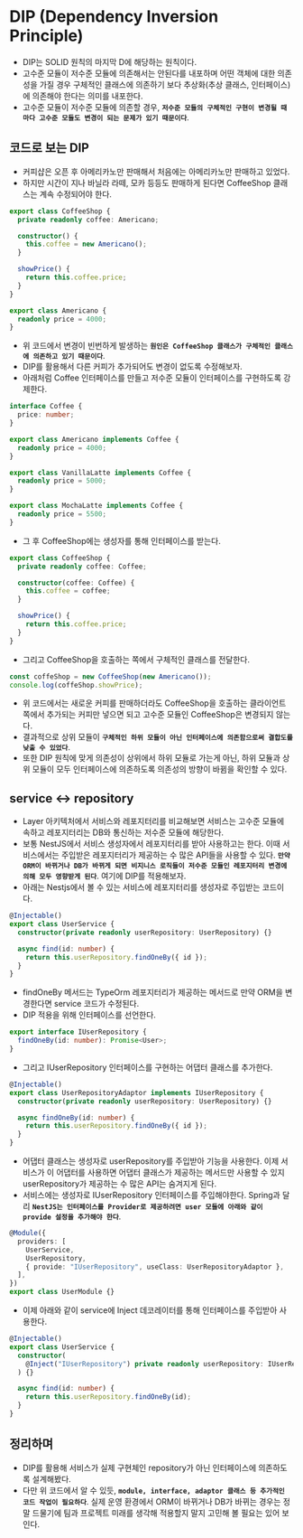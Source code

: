 # DIP (Dependency Inversion Principle)

- DIP는 SOLID 원칙의 마지막 D에 해당하는 원칙이다.
- 고수준 모듈이 저수준 모듈에 의존해서는 안된다를 내포하며 어떤 객체에 대한 의존성을 가질 경우 구체적인 클래스에 의존하기 보다 추상화(추상 클래스, 인터페이스)에 의존해야 한다는 의미를 내포한다.
- 고수준 모듈이 저수준 모듈에 의존할 경우, **`저수준 모듈의 구체적인 구현이 변경될 때 마다 고수준 모듈도 변경이 되는 문제가 있기 때문이다`**.

## 코드로 보는 DIP

- 커피샵은 오픈 후 아메리카노만 판매해서 처음에는 아메리카노만 판매하고 있었다.
- 하지만 시간이 지나 바닐라 라떼, 모카 등등도 판매하게 된다면 CoffeeShop 클래스는 계속 수정되어야 한다.

```ts
export class CoffeeShop {
  private readonly coffee: Americano;

  constructor() {
    this.coffee = new Americano();
  }

  showPrice() {
    return this.coffee.price;
  }
}

export class Americano {
  readonly price = 4000;
}
```

- 위 코드에서 변경이 빈번하게 발생하는 **`원인은 CoffeeShop 클래스가 구체적인 클래스에 의존하고 있기 때문이다`**.
- DIP를 활용해서 다른 커피가 추가되어도 변경이 없도록 수정해보자.
- 아래처럼 Coffee 인터페이스를 만들고 저수준 모듈이 인터페이스를 구현하도록 강제한다.

```ts
interface Coffee {
  price: number;
}

export class Americano implements Coffee {
  readonly price = 4000;
}

export class VanillaLatte implements Coffee {
  readonly price = 5000;
}

export class MochaLatte implements Coffee {
  readonly price = 5500;
}
```

- 그 후 CoffeeShop에는 생성자를 통해 인터페이스를 받는다.

```ts
export class CoffeeShop {
  private readonly coffee: Coffee;

  constructor(coffee: Coffee) {
    this.coffee = coffee;
  }

  showPrice() {
    return this.coffee.price;
  }
}
```

- 그리고 CoffeeShop을 호출하는 쪽에서 구체적인 클래스를 전달한다.

```ts
const coffeShop = new CoffeeShop(new Americano());
console.log(coffeShop.showPrice);
```

- 위 코드에서는 새로운 커피를 판매하더라도 CoffeeShop을 호출하는 클라이언트 쪽에서 추가되는 커피만 넣으면 되고 고수준 모듈인 CoffeeShop은 변경되지 않는다.
- 결과적으로 상위 모듈이 **`구체적인 하위 모듈이 아닌 인터페이스에 의존함으로써 결합도를 낮출 수 있었다`**.
- 또한 DIP 원칙에 맞게 의존성이 상위에서 하위 모듈로 가는게 아닌, 하위 모듈과 상위 모듈이 모두 인터페이스에 의존하도록 의존성의 방향이 바뀜을 확인할 수 있다.

## service <-> repository

- Layer 아키텍처에서 서비스와 레포지터리를 비교해보면 서비스는 고수준 모듈에 속하고 레포지터리는 DB와 통신하는 저수준 모듈에 해당한다.
- 보통 NestJS에서 서비스 생성자에서 레포지터리를 받아 사용하고는 한다. 이때 서비스에서는 주입받은 레포지터리가 제공하는 수 많은 API들을 사용할 수 있다. **`만약 ORM이 바뀌거나 DB가 바뀌게 되면 비지니스 로직들이 저수준 모듈인 레포지터리 변경에 의해 모두 영향받게 된다`**. 여기에 DIP를 적용해보자.
- 아래는 Nestjs에서 볼 수 있는 서비스에 레포지터리를 생성자로 주입받는 코드이다.

```ts
@Injectable()
export class UserService {
  constructor(private readonly userRepository: UserRepository) {}

  async find(id: number) {
    return this.userRepository.findOneBy({ id });
  }
}
```

- findOneBy 메서드는 TypeOrm 레포지터리가 제공하는 메서드로 만약 ORM을 변경한다면 service 코드가 수정된다.
- DIP 적용을 위해 인터페이스를 선언한다.

```ts
export interface IUserRepository {
  findOneBy(id: number): Promise<User>;
}
```

- 그리고 IUserRepository 인터페이스를 구현하는 어댑터 클래스를 추가한다.

```ts
@Injectable()
export class UserRepositoryAdaptor implements IUserRepository {
  constructor(private readonly userRepository: UserRepository) {}

  async findOneBy(id: number) {
    return this.userRepository.findOneBy({ id });
  }
}
```

- 어댑터 클래스는 생성자로 userRepository를 주입받아 기능을 사용한다. 이제 서비스가 이 어댑터를 사용하면 어댑터 클래스가 제공하는 메서드만 사용할 수 있지 userRepository가 제공하는 수 많은 API는 숨겨지게 된다.
- 서비스에는 생성자로 IUserRepository 인터페이스를 주입해야한다. Spring과 달리 **`NestJS는 인터페이스를 Provider로 제공하려면 user 모듈에 아래와 같이 provide 설정을 추가해야 한다`**.

```ts
@Module({
  providers: [
    UserService,
    UserRepository,
    { provide: "IUserRepository", useClass: UserRepositoryAdaptor },
  ],
})
export class UserModule {}
```

- 이제 아래와 같이 service에 Inject 데코레이터를 통해 인터페이스를 주입받아 사용한다.

```ts
@Injectable()
export class UserService {
  constructor(
    @Inject("IUserRepository") private readonly userRepository: IUserRepository
  ) {}

  async find(id: number) {
    return this.userRepository.findOneBy(id);
  }
}
```

## 정리하며

- DIP를 활용해 서비스가 실제 구현체인 repository가 아닌 인터페이스에 의존하도록 설계해봤다.
- 다만 위 코드에서 알 수 있듯, **`module, interface, adaptor 클래스 등 추가적인 코드 작업이 필요하다`**. 실제 운영 환경에서 ORM이 바뀌거나 DB가 바뀌는 경우는 정말 드물기에 팀과 프로젝트 미래를 생각해 적용할지 말지 고민해 볼 필요는 있어 보인다.

